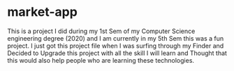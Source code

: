 # market-app
This is a project I did during my 1st Sem of my Computer Science engineering degree (2020) and I am currently in my 5th Sem this was a fun project. I just got this project file when I was surfing through my Finder and Decided to Upgrade this project with all the skill I will learn and Thought that this would also help people who are learning these technologies.
